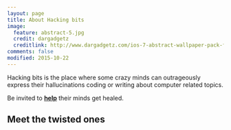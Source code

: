 ```yaml
---
layout: page
title: About Hacking bits
image:
  feature: abstract-5.jpg
  credit: dargadgetz
  creditlink: http://www.dargadgetz.com/ios-7-abstract-wallpaper-pack-for-iphone-5-and-ipod-touch-retina/
comments: false
modified: 2015-10-22
---
```


Hacking bits is the place where some crazy minds can outrageously express their hallucinations coding or writing about computer related topics.

Be invited to **[help](http://github.com/hackingbits)** their minds get healed.

## Meet the twisted ones
